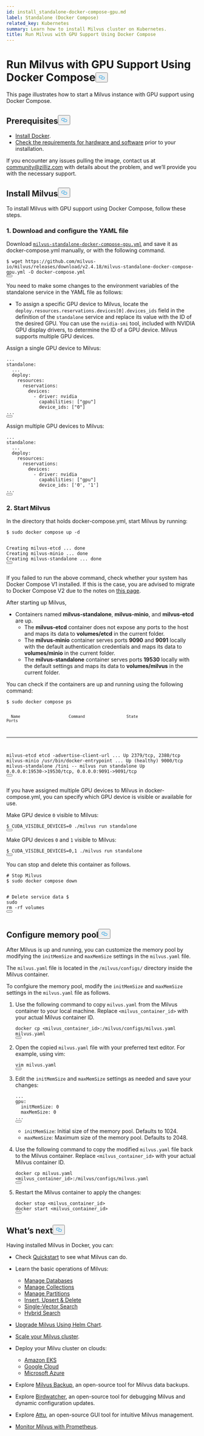 ```yaml
---
id: install_standalone-docker-compose-gpu.md
label: Standalone (Docker Compose)
related_key: Kubernetes
summary: Learn how to install Milvus cluster on Kubernetes.
title: Run Milvus with GPU Support Using Docker Compose
---
```

<h1 id="Run-Milvus-with-GPU-Support-Using-Docker-Compose" class="common-anchor-header">Run Milvus with GPU Support Using Docker Compose<button data-href="#Run-Milvus-with-GPU-Support-Using-Docker-Compose" class="anchor-icon" translate="no">
      <svg translate="no"
        aria-hidden="true"
        focusable="false"
        height="20"
        version="1.1"
        viewBox="0 0 16 16"
        width="16"
      >
        <path
          fill="#0092E4"
          fill-rule="evenodd"
          d="M4 9h1v1H4c-1.5 0-3-1.69-3-3.5S2.55 3 4 3h4c1.45 0 3 1.69 3 3.5 0 1.41-.91 2.72-2 3.25V8.59c.58-.45 1-1.27 1-2.09C10 5.22 8.98 4 8 4H4c-.98 0-2 1.22-2 2.5S3 9 4 9zm9-3h-1v1h1c1 0 2 1.22 2 2.5S13.98 12 13 12H9c-.98 0-2-1.22-2-2.5 0-.83.42-1.64 1-2.09V6.25c-1.09.53-2 1.84-2 3.25C6 11.31 7.55 13 9 13h4c1.45 0 3-1.69 3-3.5S14.5 6 13 6z"
        ></path>
      </svg>
    </button></h1><p>This page illustrates how to start a Milvus instance with GPU support using Docker Compose.</p>
<h2 id="Prerequisites" class="common-anchor-header">Prerequisites<button data-href="#Prerequisites" class="anchor-icon" translate="no">
      <svg translate="no"
        aria-hidden="true"
        focusable="false"
        height="20"
        version="1.1"
        viewBox="0 0 16 16"
        width="16"
      >
        <path
          fill="#0092E4"
          fill-rule="evenodd"
          d="M4 9h1v1H4c-1.5 0-3-1.69-3-3.5S2.55 3 4 3h4c1.45 0 3 1.69 3 3.5 0 1.41-.91 2.72-2 3.25V8.59c.58-.45 1-1.27 1-2.09C10 5.22 8.98 4 8 4H4c-.98 0-2 1.22-2 2.5S3 9 4 9zm9-3h-1v1h1c1 0 2 1.22 2 2.5S13.98 12 13 12H9c-.98 0-2-1.22-2-2.5 0-.83.42-1.64 1-2.09V6.25c-1.09.53-2 1.84-2 3.25C6 11.31 7.55 13 9 13h4c1.45 0 3-1.69 3-3.5S14.5 6 13 6z"
        ></path>
      </svg>
    </button></h2><ul>
<li><a href="https://docs.docker.com/get-docker/">Install Docker</a>.</li>
<li><a href="/docs/prerequisite-gpu.md">Check the requirements for hardware and software</a> prior to your installation.</li>
</ul>
<div class="alert note">
<p>If you encounter any issues pulling the image, contact us at <a href="mailto:community@zilliz.com">community@zilliz.com</a> with details about the problem, and we’ll provide you with the necessary support.</p>
</div>
<h2 id="Install-Milvus" class="common-anchor-header">Install Milvus<button data-href="#Install-Milvus" class="anchor-icon" translate="no">
      <svg translate="no"
        aria-hidden="true"
        focusable="false"
        height="20"
        version="1.1"
        viewBox="0 0 16 16"
        width="16"
      >
        <path
          fill="#0092E4"
          fill-rule="evenodd"
          d="M4 9h1v1H4c-1.5 0-3-1.69-3-3.5S2.55 3 4 3h4c1.45 0 3 1.69 3 3.5 0 1.41-.91 2.72-2 3.25V8.59c.58-.45 1-1.27 1-2.09C10 5.22 8.98 4 8 4H4c-.98 0-2 1.22-2 2.5S3 9 4 9zm9-3h-1v1h1c1 0 2 1.22 2 2.5S13.98 12 13 12H9c-.98 0-2-1.22-2-2.5 0-.83.42-1.64 1-2.09V6.25c-1.09.53-2 1.84-2 3.25C6 11.31 7.55 13 9 13h4c1.45 0 3-1.69 3-3.5S14.5 6 13 6z"
        ></path>
      </svg>
    </button></h2><p>To install Milvus with GPU support using Docker Compose, follow these steps.</p>
<h3 id="1-Download-and-configure-the-YAML-file" class="common-anchor-header">1. Download and configure the YAML file</h3><p>Download <a href="https://github.com/milvus-io/milvus/releases/download/v2.4.18/milvus-standalone-docker-compose-gpu.yml"><code translate="no">milvus-standalone-docker-compose-gpu.yml</code></a> and save it as docker-compose.yml manually, or with the following command.</p>
<pre><code translate="no" class="language-shell">$ wget https://github.com/milvus-io/milvus/releases/download/v2.4.18/milvus-standalone-docker-compose-gpu.yml -O docker-compose.yml
<button class="copy-code-btn"></button></code></pre>
<p>You need to make some changes to the environment variables of the standalone service in the YAML file as follows:</p>
<ul>
<li>To assign a specific GPU device to Milvus, locate the <code translate="no">deploy.resources.reservations.devices[0].devices_ids</code> field in the definition of the <code translate="no">standalone</code> service and replace its value with the ID of the desired GPU. You can use the <code translate="no">nvidia-smi</code> tool, included with NVIDIA GPU display drivers, to determine the ID of a GPU device. Milvus supports multiple GPU devices.</li>
</ul>
<p>Assign a single GPU device to Milvus:</p>
<pre><code translate="no" class="language-yaml">...
<span class="hljs-attr">standalone</span>:
  ...
  <span class="hljs-attr">deploy</span>:
    <span class="hljs-attr">resources</span>:
      <span class="hljs-attr">reservations</span>:
        <span class="hljs-attr">devices</span>:
          - <span class="hljs-attr">driver</span>: nvidia
            <span class="hljs-attr">capabilities</span>: [<span class="hljs-string">&quot;gpu&quot;</span>]
            <span class="hljs-attr">device_ids</span>: [<span class="hljs-string">&quot;0&quot;</span>]
...
<button class="copy-code-btn"></button></code></pre>
<p>Assign multiple GPU devices to Milvus:</p>
<pre><code translate="no" class="language-yaml">...
<span class="hljs-attr">standalone</span>:
  ...
  <span class="hljs-attr">deploy</span>:
    <span class="hljs-attr">resources</span>:
      <span class="hljs-attr">reservations</span>:
        <span class="hljs-attr">devices</span>:
          - <span class="hljs-attr">driver</span>: nvidia
            <span class="hljs-attr">capabilities</span>: [<span class="hljs-string">&quot;gpu&quot;</span>]
            <span class="hljs-attr">device_ids</span>: [<span class="hljs-string">&#x27;0&#x27;</span>, <span class="hljs-string">&#x27;1&#x27;</span>]
...
<button class="copy-code-btn"></button></code></pre>
<h3 id="2-Start-Milvus" class="common-anchor-header">2. Start Milvus</h3><p>In the directory that holds docker-compose.yml, start Milvus by running:</p>
<pre><code translate="no" class="language-shell">$ <span class="hljs-built_in">sudo</span> docker compose up -d

Creating milvus-etcd  ... <span class="hljs-keyword">done</span>
Creating milvus-minio ... <span class="hljs-keyword">done</span>
Creating milvus-standalone ... <span class="hljs-keyword">done</span>
<button class="copy-code-btn"></button></code></pre>
<div class="alert note">
<p>If you failed to run the above command, check whether your system has Docker Compose V1 installed. If this is the case, you are advised to migrate to Docker Compose V2 due to the notes on <a href="https://docs.docker.com/compose/">this page</a>.</p>
</div>
<p>After starting up Milvus,</p>
<ul>
<li>Containers named <strong>milvus-standalone</strong>, <strong>milvus-minio</strong>, and <strong>milvus-etcd</strong> are up.
<ul>
<li>The <strong>milvus-etcd</strong> container does not expose any ports to the host and maps its data to <strong>volumes/etcd</strong> in the current folder.</li>
<li>The <strong>milvus-minio</strong> container serves ports <strong>9090</strong> and <strong>9091</strong> locally with the default authentication credentials and maps its data to <strong>volumes/minio</strong> in the current folder.</li>
<li>The <strong>milvus-standalone</strong> container serves ports <strong>19530</strong> locally with the default settings and maps its data to <strong>volumes/milvus</strong> in the current folder.</li>
</ul></li>
</ul>
<p>You can check if the containers are up and running using the following command:</p>
<pre><code translate="no" class="language-shell">$ <span class="hljs-built_in">sudo</span> docker compose ps

      Name                     Command                  State                            Ports
--------------------------------------------------------------------------------------------------------------------
milvus-etcd         etcd -advertise-client-url ...   Up             2379/tcp, 2380/tcp
milvus-minio        /usr/bin/docker-entrypoint ...   Up (healthy)   9000/tcp
milvus-standalone   /tini -- milvus run standalone   Up             0.0.0.0:19530-&gt;19530/tcp, 0.0.0.0:9091-&gt;9091/tcp
<button class="copy-code-btn"></button></code></pre>
<p>If you have assigned multiple GPU devices to Milvus in docker-compose.yml, you can specify which GPU device is visible or available for use.</p>
<p>Make GPU device <code translate="no">0</code> visible to Milvus:</p>
<pre><code translate="no" class="language-shell">$ CUDA_VISIBLE_DEVICES=0 ./milvus run standalone
<button class="copy-code-btn"></button></code></pre>
<p>Make GPU devices <code translate="no">0</code> and <code translate="no">1</code> visible to Milvus:</p>
<pre><code translate="no" class="language-shell">$ CUDA_VISIBLE_DEVICES=0,1 ./milvus run standalone
<button class="copy-code-btn"></button></code></pre>
<p>You can stop and delete this container as follows.</p>
<pre><code translate="no" class="language-shell"><span class="hljs-comment"># Stop Milvus</span>
$ <span class="hljs-built_in">sudo</span> docker compose down

<span class="hljs-comment"># Delete service data</span>
$ <span class="hljs-built_in">sudo</span> <span class="hljs-built_in">rm</span> -rf volumes
<button class="copy-code-btn"></button></code></pre>
<h2 id="Configure-memory-pool" class="common-anchor-header">Configure memory pool<button data-href="#Configure-memory-pool" class="anchor-icon" translate="no">
      <svg translate="no"
        aria-hidden="true"
        focusable="false"
        height="20"
        version="1.1"
        viewBox="0 0 16 16"
        width="16"
      >
        <path
          fill="#0092E4"
          fill-rule="evenodd"
          d="M4 9h1v1H4c-1.5 0-3-1.69-3-3.5S2.55 3 4 3h4c1.45 0 3 1.69 3 3.5 0 1.41-.91 2.72-2 3.25V8.59c.58-.45 1-1.27 1-2.09C10 5.22 8.98 4 8 4H4c-.98 0-2 1.22-2 2.5S3 9 4 9zm9-3h-1v1h1c1 0 2 1.22 2 2.5S13.98 12 13 12H9c-.98 0-2-1.22-2-2.5 0-.83.42-1.64 1-2.09V6.25c-1.09.53-2 1.84-2 3.25C6 11.31 7.55 13 9 13h4c1.45 0 3-1.69 3-3.5S14.5 6 13 6z"
        ></path>
      </svg>
    </button></h2><p>After Milvus is up and running, you can customize the memory pool by modifying the <code translate="no">initMemSize</code> and <code translate="no">maxMemSize</code> settings in the <code translate="no">milvus.yaml</code> file.</p>
<div class="alert note">
<p>The <code translate="no">milvus.yaml</code> file is located in the <code translate="no">/milvus/configs/</code> directory inside the Milvus container.</p>
</div>
<p>To confgiure the memory pool, modify the <code translate="no">initMemSize</code> and <code translate="no">maxMemSize</code> settings in the <code translate="no">milvus.yaml</code> file as follows.</p>
<ol>
<li><p>Use the following command to copy <code translate="no">milvus.yaml</code> from the Milvus container to your local machine. Replace <code translate="no">&lt;milvus_container_id&gt;</code> with your actual Milvus container ID.</p>
<pre><code translate="no" class="language-shell">docker <span class="hljs-built_in">cp</span> &lt;milvus_container_id&gt;:/milvus/configs/milvus.yaml milvus.yaml
<button class="copy-code-btn"></button></code></pre></li>
<li><p>Open the copied <code translate="no">milvus.yaml</code> file with your preferred text editor. For example, using vim:</p>
<pre><code translate="no" class="language-shell">vim milvus.yaml
<button class="copy-code-btn"></button></code></pre></li>
<li><p>Edit the <code translate="no">initMemSize</code> and <code translate="no">maxMemSize</code> settings as needed and save your changes:</p>
<pre><code translate="no" class="language-yaml">...
gpu:
  initMemSize: 0
  maxMemSize: 0
...
<button class="copy-code-btn"></button></code></pre>
<ul>
<li><code translate="no">initMemSize</code>: Initial size of the memory pool. Defaults to 1024.</li>
<li><code translate="no">maxMemSize</code>: Maximum size of the memory pool. Defaults to 2048.</li>
</ul></li>
<li><p>Use the following command to copy the modified <code translate="no">milvus.yaml</code> file back to the Milvus container. Replace <code translate="no">&lt;milvus_container_id&gt;</code> with your actual Milvus container ID.</p>
<pre><code translate="no" class="language-shell">docker <span class="hljs-built_in">cp</span> milvus.yaml &lt;milvus_container_id&gt;:/milvus/configs/milvus.yaml
<button class="copy-code-btn"></button></code></pre></li>
<li><p>Restart the Milvus container to apply the changes:</p>
<pre><code translate="no" class="language-shell">docker stop &lt;milvus_container_id&gt;
docker start &lt;milvus_container_id&gt;
<button class="copy-code-btn"></button></code></pre></li>
</ol>
<h2 id="Whats-next" class="common-anchor-header">What’s next<button data-href="#Whats-next" class="anchor-icon" translate="no">
      <svg translate="no"
        aria-hidden="true"
        focusable="false"
        height="20"
        version="1.1"
        viewBox="0 0 16 16"
        width="16"
      >
        <path
          fill="#0092E4"
          fill-rule="evenodd"
          d="M4 9h1v1H4c-1.5 0-3-1.69-3-3.5S2.55 3 4 3h4c1.45 0 3 1.69 3 3.5 0 1.41-.91 2.72-2 3.25V8.59c.58-.45 1-1.27 1-2.09C10 5.22 8.98 4 8 4H4c-.98 0-2 1.22-2 2.5S3 9 4 9zm9-3h-1v1h1c1 0 2 1.22 2 2.5S13.98 12 13 12H9c-.98 0-2-1.22-2-2.5 0-.83.42-1.64 1-2.09V6.25c-1.09.53-2 1.84-2 3.25C6 11.31 7.55 13 9 13h4c1.45 0 3-1.69 3-3.5S14.5 6 13 6z"
        ></path>
      </svg>
    </button></h2><p>Having installed Milvus in Docker, you can:</p>
<ul>
<li><p>Check <a href="/docs/quickstart.md">Quickstart</a> to see what Milvus can do.</p></li>
<li><p>Learn the basic operations of Milvus:</p>
<ul>
<li><a href="/docs/manage_databases.md">Manage Databases</a></li>
<li><a href="/docs/manage-collections.md">Manage Collections</a></li>
<li><a href="/docs/manage-partitions.md">Manage Partitions</a></li>
<li><a href="/docs/insert-update-delete.md">Insert, Upsert &amp; Delete</a></li>
<li><a href="/docs/single-vector-search.md">Single-Vector Search</a></li>
<li><a href="/docs/multi-vector-search.md">Hybrid Search</a></li>
</ul></li>
<li><p><a href="/docs/upgrade_milvus_cluster-helm.md">Upgrade Milvus Using Helm Chart</a>.</p></li>
<li><p><a href="/docs/scaleout.md">Scale your Milvus cluster</a>.</p></li>
<li><p>Deploy your Milvu cluster on clouds:</p>
<ul>
<li><a href="/docs/eks.md">Amazon EKS</a></li>
<li><a href="/docs/gcp.md">Google Cloud</a></li>
<li><a href="/docs/azure.md">Microsoft Azure</a></li>
</ul></li>
<li><p>Explore <a href="/docs/milvus_backup_overview.md">Milvus Backup</a>, an open-source tool for Milvus data backups.</p></li>
<li><p>Explore <a href="/docs/birdwatcher_overview.md">Birdwatcher</a>, an open-source tool for debugging Milvus and dynamic configuration updates.</p></li>
<li><p>Explore <a href="https://milvus.io/docs/attu.md">Attu</a>, an open-source GUI tool for intuitive Milvus management.</p></li>
<li><p><a href="/docs/monitor.md">Monitor Milvus with Prometheus</a>.</p></li>
</ul>
